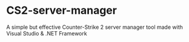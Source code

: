 # CS2-server-manager
A simple but effective Counter-Strike 2 server manager tool made with Visual Studio &amp; .NET Framework
